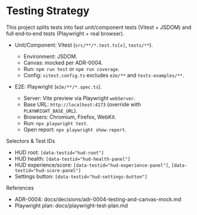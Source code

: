 # Testing Strategy

This project splits tests into fast unit/component tests (Vitest + JSDOM) and full end‑to‑end tests (Playwright + real browser).

- Unit/Component: Vitest (`src/**/*.test.ts[x]`, `tests/**`).
  - Environment: JSDOM.
  - Canvas: mocked per ADR-0004.
  - Run: `npm run test` or `npm run coverage`.
  - Config: `vitest.config.ts` excludes `e2e/**` and `tests-examples/**`.

- E2E: Playwright (`e2e/**/*.spec.ts`).
  - Server: Vite preview via Playwright `webServer`.
  - Base URL: `http://localhost:4173` (override with `PLAYWRIGHT_BASE_URL`).
  - Browsers: Chromium, Firefox, WebKit.
  - Run: `npx playwright test`.
  - Open report: `npx playwright show-report`.

Selectors & Test IDs

- HUD root: `[data-testid="hud-root"]`
- HUD health: `[data-testid="hud-health-panel"]`
- HUD experience/score: `[data-testid="hud-experience-panel"]`, `[data-testid="hud-score-panel"]`
- Settings button: `[data-testid="hud-settings-button"]`

References

- ADR-0004: docs/decisions/adr-0004-testing-and-canvas-mock.md
- Playwright plan: docs/playwright-test-plan.md
